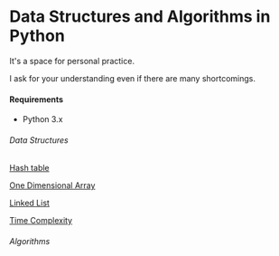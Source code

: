 # Data Structures and Algorithms in Python

It's a space for personal practice. 

I ask for your understanding even if there are many shortcomings.



#### Requirements

* Python 3.x

  

###### Data Structures

[Hash table](data_structure/hash_table.py)

[One Dimensional Array](data_structure/one_dimensional_array.py)

[Linked List](data_structure/linked_list.py)

[Time Complexity](data_structure/time_complexity.py)



###### Algorithms